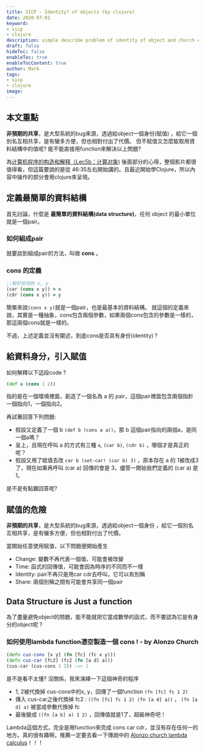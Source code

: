 ```yaml
---
title: SICP - Identity? of objects (by clojure)
date: 2020-07-01
keyword:
- sicp
- clojure
description: simple describe problem of identity of object and church encoding use clojure
draft: false
hideToc: false
enableToc: true
enableTocContent: true
author: Mark
tags:
- sicp
- clojure
image:
---
```

## 本文重點

**非預期的共享**，是大型系統的bug來源，透過給object一個身份(賦值) ，給它一個別名互相共享，是有蠻多方便，但也相對付出了代價。 但不賦值又怎麼能取用資料結構中的值呢?  能不能直接用function來解決以上問題?

為[计算机程序的构造和解释（Lec5b：计算对象)](https://www.youtube.com/watch?v=2Iz7agtk614&t=302s) 後面部分的心得，整個影片都很值得看，但這篇要說的是從 46:35左右開始講的。且最近開始學Clojure，所以內容中操作的部分會用clojure來呈現。

## 定義最簡單的資料結構

首先討論，什麼是 **最簡單的資料結構(data structure)**，任何 object 的最小單位就是一個pair。

### 如何組成pair

就要談到組成pair的方法，叫做  **cons**  。

### cons 的定義

```clojure
;;對於任何的 x, y
(car (cons x y)) = x
(cdr (cons x y)) = y
```

簡單來說` (cons x y) `就是一個pair，也是最基本的資料結構。 就這個的定義來說，其實是一種抽象，cons包含兩個參數，如果兩個cons包含的參數是一樣的，那這兩個cons就是一樣的。

不過，上述定義並沒有闡述，到底cons是否具有身份(identity)？

## 給資料身分，引入賦值

如何解釋以下這段code ?

```clojure
(def a (cons 1 2))
```

指的是在一個環境裡面，創造了一個名為 a 的 pair，這個pair裡面包含兩個指針一個指向1，一個指向2。

再試著回答下列問題:

- 假設又定義了一個 b `(def b (cons a a))`，那 b 這個pair指向的兩個a，是同一個a嗎？ 
- 呈上，且現在呼叫 a 的方式有三種 `a`, `(car b)`, `(cdr b)` ，哪個才是真正的呢？
- 假設又用了賦值去改 `car b (set-car! (car b) 3)` ，原本存在 a 的 1被改成3了，現在如果再呼叫 (car a) 回傳的會是 3，儘管一開始我們定義的 (car a) 是1。

是不是有點難回答呢?

## 賦值的危險

**非預期的共享**，是大型系統的bug來源，透過給object一個身份 ，給它一個別名互相共享，是有蠻多方便，但也相對付出了代價。

當開始任意使用賦值，以下問題便開始產生

- Change: 變數不再代表一個值，可能會被改變
- Time: 函式的回傳值，可能會因為時序的不同而不一樣
- Identity: pair不再只是用car cdr去呼叫，它可以有別稱
- Share: 兩個別稱之間有可能會共享同一個pair



## Data Structure is Just a function

為了盡量避免object的問題，能不能就把它當成數學的函式，而不要認為它是有身分的object呢 ?

### 如何使用lambda function憑空製造一個 cons ! - by Alonzo Church

```clojure
(defn cus-cons [x y] (fn [fc] (fc x y)))
(defn cus-car [fc2] (fc2 (fn [a d] a)))
(cus-car (cus-cons 1 2)) ;=> 1
```

是不是看不太懂? 沒關係，我來演繹一下這個神奇的程序

- 1, 2被代換掉 cus-cons中的x, y，回傳了一個function `(fn [fc] fc 1 2)`
- 傳入 cus-car之後代換掉 fc2 : `((fn [fc] fc 1 2) (fn [a d] a))` ， `(fn [a d] a)` 被當成參數代換掉 fc
- 最後變成 `((fn [a b] a) 1 2)` ，回傳值就是1了，超級神奇吧！



Lambda這個方式，完全是用function來完成 cons car cdr，並沒有存在任何一的地方。真的很有趣啊，推薦一定要去看一下傳說中的 [Alonzo church lambda calculus](https://zh.wikipedia.org/wiki/Λ演算)！！！
